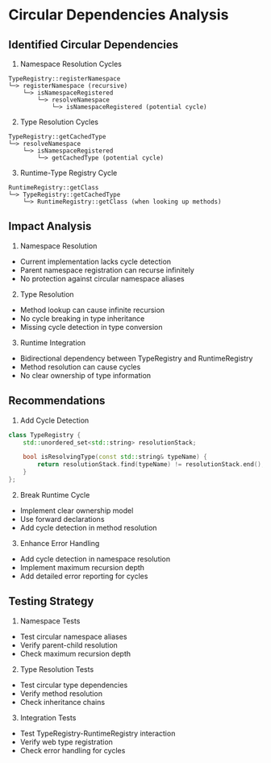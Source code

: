 # Circular Dependencies Analysis

## Identified Circular Dependencies

1. Namespace Resolution Cycles
```
TypeRegistry::registerNamespace
└─> registerNamespace (recursive)
    └─> isNamespaceRegistered
        └─> resolveNamespace
            └─> isNamespaceRegistered (potential cycle)
```

2. Type Resolution Cycles
```
TypeRegistry::getCachedType
└─> resolveNamespace
    └─> isNamespaceRegistered
        └─> getCachedType (potential cycle)
```

3. Runtime-Type Registry Cycle
```
RuntimeRegistry::getClass
└─> TypeRegistry::getCachedType
    └─> RuntimeRegistry::getClass (when looking up methods)
```

## Impact Analysis

1. Namespace Resolution
- Current implementation lacks cycle detection
- Parent namespace registration can recurse infinitely
- No protection against circular namespace aliases

2. Type Resolution
- Method lookup can cause infinite recursion
- No cycle breaking in type inheritance
- Missing cycle detection in type conversion

3. Runtime Integration
- Bidirectional dependency between TypeRegistry and RuntimeRegistry
- Method resolution can cause cycles
- No clear ownership of type information

## Recommendations

1. Add Cycle Detection
```cpp
class TypeRegistry {
    std::unordered_set<std::string> resolutionStack;

    bool isResolvingType(const std::string& typeName) {
        return resolutionStack.find(typeName) != resolutionStack.end();
    }
};
```

2. Break Runtime Cycle
- Implement clear ownership model
- Use forward declarations
- Add cycle detection in method resolution

3. Enhance Error Handling
- Add cycle detection in namespace resolution
- Implement maximum recursion depth
- Add detailed error reporting for cycles

## Testing Strategy

1. Namespace Tests
- Test circular namespace aliases
- Verify parent-child resolution
- Check maximum recursion depth

2. Type Resolution Tests
- Test circular type dependencies
- Verify method resolution
- Check inheritance chains

3. Integration Tests
- Test TypeRegistry-RuntimeRegistry interaction
- Verify web type registration
- Check error handling for cycles
